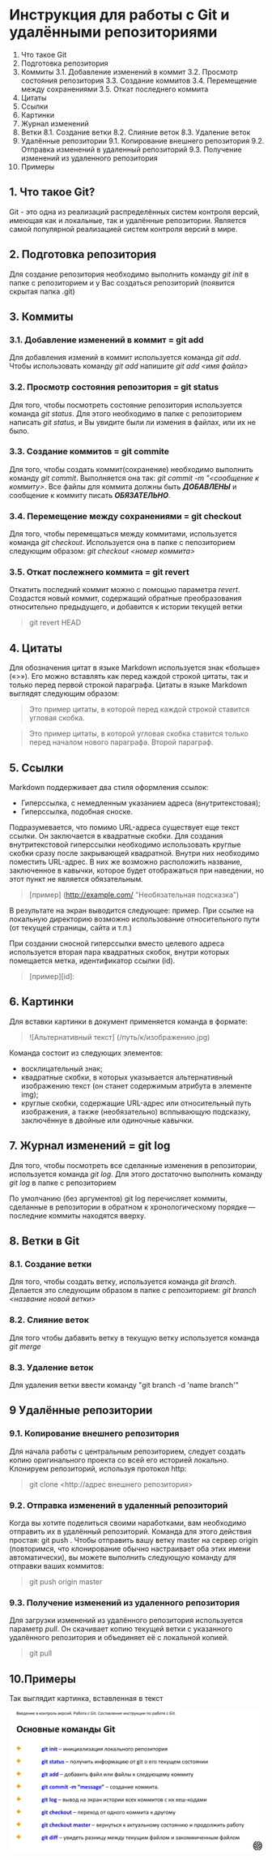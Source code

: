 # Инструкция для работы с Git и удалёнными репозиториями

1. Что такое Git
2. Подготовка репозитория
3. Коммиты
3.1. Добавление изменений в коммит
3.2. Просмотр состояния репозитория
3.3. Создание коммитов
3.4. Перемещение между сохранениями
3.5. Откат последнего коммита
4. Цитаты
5. Ссылки
6. Картинки
7. Журнал изменений
8. Ветки 
8.1. Создание ветки
8.2. Слияние веток
8.3. Удаление веток
9. Удалённые репозитории
9.1. Копирование внешнего репозитория
9.2. Отправка изменений в удаленный репозиторий
9.3. Получение изменений из удаленного репозитория
9. Примеры
## 1. Что такое Git?
Git - это одна из реализаций распределённых систем контроля версий, имеющая как и локальные, так и удалённые репозитории. Является самой популярной реализацией систем контроля версий в мире.
## 2. Подготовка репозитория
Для создание репозитория необходимо выполнить команду *git init*  в папке с репозиторием и у Вас создаться репозиторий (появится скрытая папка .git)

## 3. Коммиты

### 3.1. Добавление изменений в коммит = git add
Для добавления измений в коммит используется команда *git add*. Чтобы использовать команду *git add* напишите *git add <имя файла>*

### 3.2. Просмотр состояния репозитория = git status
Для того, чтобы посмотреть состояние репозитория используется команда *git status*. Для этого необходимо в папке с репозиторием написать *git status*, и Вы увидите были ли измения в файлах, или их не было.

### 3.3. Создание коммитов = git commite
Для того, чтобы создать коммит(сохранение) необходимо выполнить команду *git commit*. Выполняется она так: *git commit -m "<сообщение к коммиту>*. Все файлы для коммита должны быть ***ДОБАВЛЕНЫ*** и сообщение к коммиту писать ***ОБЯЗАТЕЛЬНО***.

### 3.4. Перемещение между сохранениями = git checkout
Для того, чтобы перемещаться между коммитами, используется команда *git checkout*. Используется она в папке с пепозиторием следующим образом: *git checkout <номер коммита>*

### 3.5. Откат послежнего коммита = git revert

Откатить последний коммит можно с помощью параметра *revert*. Создастся новый коммит, содержащий обратные преобразования относительно предыдущего, и добавится к истории текущей ветки

> git revert HEAD
## 4. Цитаты
Для обозначения цитат в языке Markdown используется знак «больше» («>»). Его можно вставлять как перед каждой строкой цитаты, так и только перед первой строкой параграфа. Цитаты в языке Markdown выглядят следующим образом: 

>Это пример цитаты,
>в которой перед каждой строкой
>ставится угловая скобка.

>Это пример цитаты,
в которой угловая скобка
ставится только перед началом нового параграфа.
>Второй параграф.

## 5. Ссылки

Markdown поддерживает два стиля оформления ссылок:
* Гиперссылка, с немедленным указанием адреса (внутритекстовая);
* Гиперссылка, подобная сноске.

Подразумевается, что помимо URL-адреса существует еще текст ссылки. Он заключается в квадратные скобки. Для создания внутритекстовой гиперссылки необходимо использовать круглые скобки сразу после закрывающей квадратной. Внутри них необходимо поместить URL-адрес. В них же возможно расположить название, заключенное в кавычки, которое будет отображаться при наведении, но этот пункт не является обязательным.

>[пример] (http://example.com/ "Необязательная подсказка")

В результате на экран выводится следующее: пример. 
При ссылке на локальную директорию возможно использование относительного пути (от текущей страницы, сайта и т.п.)

При создании сносной гиперссылки вместо целевого адреса используется вторая пара квадратных скобок, внутри которых помещается метка, идентификатор ссылки (id).

> [пример][id]:

## 6. Картинки

Для вставки картинки в документ применяется команда в формате:

> ![Альтернативный текст] (/путь/к/изображению.jpg)

Команда состоит из следующих элементов:

* восклицательный знак;
* квадратные скобки, в которых указывается альтернативный изображению текст (он станет содержимым атрибута в элементе img);
* круглые скобки, содержащие URL-адрес или относительный путь изображения, а также (необязательно) всплывающую подсказку, заключённуе в двойные или одиночные кавычки.

## 7. Журнал изменений = git log
Для того, чтобы посмотреть все сделанные изменения в репозитории, используется команда *git log*. Для этого достаточно выполнить команду *git log* в папке с репозиторием

По умолчанию (без аргументов) git log перечисляет коммиты, сделанные в репозитории в обратном к хронологическому порядке — последние коммиты находятся вверху. 
## 8. Ветки в Git

### 8.1. Создание ветки

Для того, чтобы создать ветку, используется команда *git branch*. Делается это следующим образом в папке с репозиторием: *git branch <название новой ветки>*

### 8.2. Слияние веток

Для того чтобы дабавить ветку в текущую ветку используется команда *git merge <name branch>*

### 8.3. Удаление веток
Для удаления ветки ввести команду "git branch -d 'name branch'"

## 9 Удалённые репозитории

### 9.1. Копирование внешнего репозитория

Для начала работы с центральным репозиторием, следует создать копию оригинального проекта со всей его историей локально.
Клонируем репозиторий, используя протокол http:

> git clone <http://адрес внешнего репозитория>
### 9.2. Отправка изменений в удаленный репозиторий

Когда вы хотите поделиться своими наработками, вам необходимо отправить их в удалённый репозиторий. Команда для этого действия простая: git push <remote-name> <branch-name>. Чтобы отправить вашу ветку master на сервер origin (повторимся, что клонирование обычно настраивает оба этих имени автоматически), вы можете выполнить следующую команду для отправки ваших коммитов:

> git push origin master


### 9.3. Получение изменений из удаленного репозитория

Для загрузки изменений из удалённого репозитория используется параметр *pull*. Он скачивает копию текущей ветки с указанного удалённого репозитория и объединяет её с локальной копией.

> git pull

## 10.Примеры

Так выглядит картинка, вставленная в текст

![Основные команды GIT](Command.JPG)

